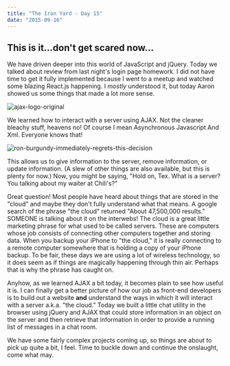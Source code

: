 ```yaml
---
title: "The Iron Yard - Day 15"
date: "2015-09-16"
---
```


## This is it...don't get scared now...

We have driven deeper into this world of JavaScript and jQuery. Today we talked about review from last night's login page homework. I did not have time to get it fully implemented because I went to a meetup and watched some blazing React.js happening. I _mostly_ understood it, but today Aaron showed us some things that made a lot more sense.

![ajax-logo-original](https://res.cloudinary.com/drumsensei/image/upload/v1515509292/ajax-logo-original_okjlpo.png)

We learned how to interact with a server using AJAX. Not the cleaner bleachy stuff, heavens no! Of course I mean Asynchronous Javascript And Xml. Everyone knows that!

![ron-burgundy-immediately-regrets-this-decision](https://res.cloudinary.com/drumsensei/image/upload/v1515509294/ajax-logo-async_tgqgvo.jpg)

This allows us to give information to the server, remove information, or update information. (A slew of other things are also available, but this is plenty for now.) Now, you might be saying, "Hold on, Tex. What is a server? You talking about my waiter at Chili's?"

Great question! Most people have heard about things that are stored in the "cloud" and maybe they don't fully understand what that means. A google search of the phrase "the cloud" returned "About 47,500,000 results." SOMEONE is talking about it on the interwebs! The cloud is a great little marketing phrase for what used to be called servers. These are computers whose job consists of connecting other computers together and storing data. When you backup your iPhone to "the cloud," it is really connecting to a remote computer somewhere that is holding a copy of your iPhone backup. To be fair, these days we are using a lot of wireless technology, so it does seem as if things are magically happening through thin air. Perhaps that is why the phrase has caught on.

Anyhow, as we learned AJAX a bit today, it becomes plain to see how useful it is. I can finally get a better picture of how our job as front-end developers is to build out a website **and** understand the ways in which it will interact with a server a.k.a. "the cloud." Today we built a little chat utility in the browser using jQuery and AJAX that could store information in an object on the server and then retrieve that information in order to provide a running list of messages in a chat room.

We have some fairly complex projects coming up, so things are about to pick up quite a bit, I feel. Time to buckle down and continue the onslaught, come what may.
